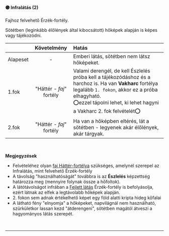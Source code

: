 #### 🟣 Infralátás (2)

<!-- tag: erzekfortely -->

Fajhoz felvehető Érzék-fortély.

Sötétben (leginkább élőlények által kibocsátott) hőképek alapján is képes vagy tájékozódni.

| |  Követelmény | Hatás  |
| :----------- | :-----------: | :----------- |
| Alapeset| - | Emberi látás, sötétben nem látsz hőképeket. |
| 1.fok | "Háttér - *faj*" fortély | Valami derengél, de kell Észlelés próba kell a tájékozódáshoz és a harchoz is. Ha van **Vakharc** fortélya legalább `1. fokon`, akkor ez a próba elhagyható.<br /> ⭕ezzel tápolni lehet, ki lehet hagyni a Vakharc 2. fok felvételét⭕ |
| 2.fok | "Háttér - *faj*" fortély | Ha van a hőképben eltérés, lát a sötétben - legyenek akár élőlények, akár tárgyak. |

<br />

**Megjegyzések**

- Felvételéhez olyan [faj Háttér-fortélya](https://github.com/kaktusztea/km100/blob/master/md/032_hatter_fortelyok.md#fajok) szükséges, amelynél szerepel az Infralátás, mint felvehető Érzék-fortély
- A távolság "használhatóságát" továbbra is az **Észlelés** képzettség határozza meg (mennyire folynak össze a hőfoltok).
- A látótávolságot infrában a [Fejlett látás](./fejlett_latas.md) Érzék-fortély is befolyásolja, ezért látnak az elfek a legtávolabb hőképek alapján.
- &#8203;2. fokon sem adnak értékelhető képet egy föld alatti kripta hideg kőfalai
- A látható fény "elnyomja" a hőképeket, napvilágnál nem használható, szürkületkor lassan kezd "átderengeni", sötétben magától átveszi a hagyományos látás szerepét.

<br />

---
